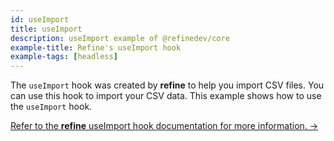 ```yaml
---
id: useImport
title: useImport
description: useImport example of @refinedev/core
example-title: Refine's useImport hook
example-tags: [headless]
---
```


The `useImport` hook was created by **refine** to help you import CSV files. You can use this hook to import your CSV data. This example shows how to use the `useImport` hook.

[Refer to the **refine** useImport hook documentation for more information. →](/docs/core/hooks/utilities/use-import)

<CodeSandboxExample path="core-use-import" />
